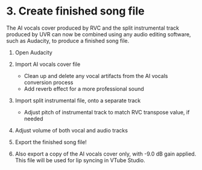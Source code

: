 # 3. Create finished song file

The AI vocals cover produced by RVC and the split instrumental track produced by UVR can now be combined using any audio editing software, such as Audacity, to produce a finished song file.

1. Open Audacity
2. Import AI vocals cover file

   - Clean up and delete any vocal artifacts from the AI vocals conversion process
   - Add reverb effect for a more professional sound

3. Import split instrumental file, onto a separate track

   - Adjust pitch of instrumental track to match RVC transpose value, if needed

4. Adjust volume of both vocal and audio tracks
5. Export the finished song file!
6. Also export a copy of the AI vocals cover only, with -9.0 dB gain applied. This file will be used for lip syncing in VTube Studio.
